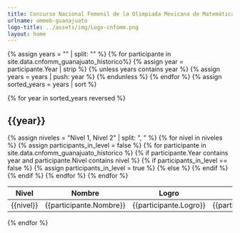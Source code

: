 ```yaml
---
title: Concurso Nacional Femenil de la Olimpiada Mexicana de Matemáticas
urlname: ommeb-guanajuato
logo-title: ../assets/img/Logo-cnfomm.png
layout: home
---
```


  {% assign years = "" | split: "" %}
  {% for participante in site.data.cnfomm_guanajuato_historico%}
    {% assign year = participante.Year | strip %}
    {% unless years contains year %}
      {% assign years = years | push: year %}
    {% endunless %}
  {% endfor %}
  {% assign sorted_years = years | sort %}

  <div class= "row">
  {% for year in sorted_years reversed %}
  <h2 class="text-center">{{year}}</h2>
  <table class="table table-dark table-hover">
    <thead>
      <tr>
        <th scope="col">Nivel</th>
        <th scope="col">Nombre</th>
        <th scope="col">Logro</th>
        <th scope="col">Logro en equipo</th>
      </tr>
    </thead>
    <tbody>
      {% assign niveles = "Nivel 1, Nivel 2" | split: ", " %}
      {% for nivel in niveles %}
        {% assign participants_in_level = false %}
        {% for participante in site.data.cnfomm_guanajuato_historico %}
          {% if participante.Year contains year and participante.Nivel contains nivel %}
            {% if participants_in_level == false %}
              <tr>
                <td rowspan="3" class= "align-middle text-center">{{nivel}}</td>
                {% assign participants_in_level = true %}
            {% else %}
              <tr>
            {% endif %}
            <td>{{participante.Nombre}}</td>
            <td>{{participante.Logro}}</td>
            <td>{{participante.Logro_en_equipo}}</td>
          </tr>
          {% endif %}
        {% endfor %}
      {% endfor %}
    </tbody>
  </table>
  {% endfor %}
</div>